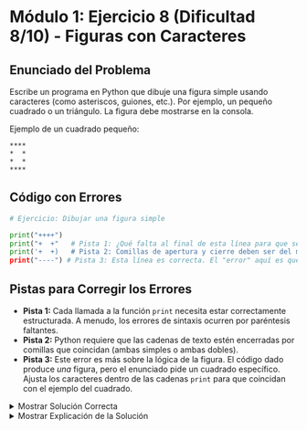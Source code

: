 # Módulo 1: Ejercicio 8 (Dificultad 8/10) - Figuras con Caracteres

## Enunciado del Problema

Escribe un programa en Python que dibuje una figura simple usando caracteres (como asteriscos, guiones, etc.). Por ejemplo, un pequeño cuadrado o un triángulo. La figura debe mostrarse en la consola.

Ejemplo de un cuadrado pequeño:
```
****
*  *
*  *
****
```

## Código con Errores

```python
# Ejercicio: Dibujar una figura simple

print("++++")
print("+  +"   # Pista 1: ¿Qué falta al final de esta línea para que sea una instrucción completa?
print('+  +)   # Pista 2: Comillas de apertura y cierre deben ser del mismo tipo.
print("----") # Pista 3: Esta línea es correcta. El "error" aquí es que la figura no coincide con el ejemplo. ¿Puedes modificarla y las anteriores para hacer el cuadrado del ejemplo?
```

## Pistas para Corregir los Errores

*   **Pista 1:** Cada llamada a la función `print` necesita estar correctamente estructurada. A menudo, los errores de sintaxis ocurren por paréntesis faltantes.
*   **Pista 2:** Python requiere que las cadenas de texto estén encerradas por comillas que coincidan (ambas simples o ambas dobles).
*   **Pista 3:** Este error es más sobre la lógica de la figura. El código dado produce *una* figura, pero el enunciado pide un cuadrado específico. Ajusta los caracteres dentro de las cadenas `print` para que coincidan con el ejemplo del cuadrado.

<details>
<summary>Mostrar Solución Correcta</summary>

```python
# Ejercicio: Dibujar una figura simple (un cuadrado)

print("****")
print("*  *")
print("*  *")
print("****")
```

</details>

<details>
<summary>Mostrar Explicación de la Solución</summary>

Este ejercicio combina el uso de `print()` con la creatividad para formar figuras simples.

*   **Error 1 Corrección (Paréntesis de cierre faltante en `print`):**
    *   El código original era `print("+  +"   # Pista 1`.
    *   Le falta el paréntesis de cierre `)` para la función `print`.
    *   **Solución (sintáctica):** `print("+  +")` (y luego ajustar los caracteres para el cuadrado).

*   **Error 2 Corrección (Comillas no coincidentes):**
    *   El código original era `print('+  +)   # Pista 2`.
    *   La cadena comienza con una comilla simple `'` pero intenta cerrarse con una comilla doble `"` (implícitamente, ya que `)` está después). Esto es un error de sintaxis. Deben ser comillas del mismo tipo, o la que cierra está mal puesta. La intención era `print('+  +')`.
    *   **Solución (sintáctica):** `print('+  +')` o `print("+  +")` (y luego ajustar los caracteres).

*   **Error 3 Corrección (Lógica de la figura):**
    *   El código original, incluso con los errores sintácticos corregidos, dibujaría:
        ```
        ++++
        +  +
        +  +
        ----
        ```
    *   Esto no es el cuadrado `****` del ejemplo. Para formar el cuadrado del enunciado, las cadenas dentro de `print()` deben ser:
        *   `"****"`
        *   `"*  *"`
        *   `"*  *"`
        *   `"****"`
    *   **Solución (lógica de la figura):**
        ```python
        print("****")
        print("*  *")
        print("*  *")
        print("****")
        ```

El programa final, con las correcciones sintácticas y lógicas, dibuja el cuadrado solicitado.
</details>

